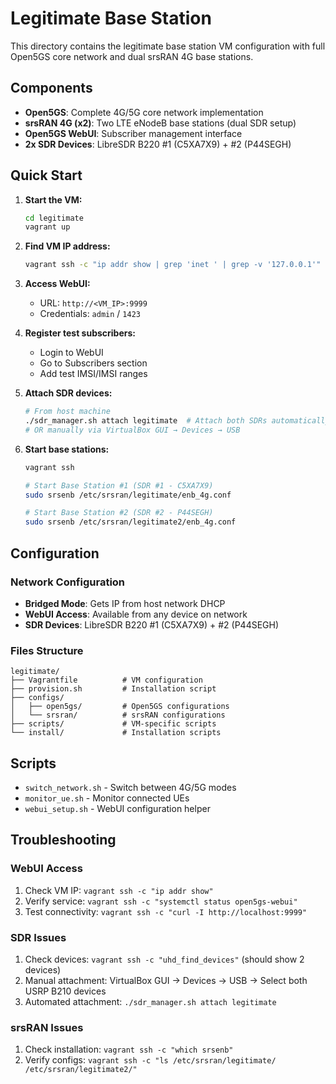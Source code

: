 # Legitimate Base Station

This directory contains the legitimate base station VM configuration with full Open5GS core network and dual srsRAN 4G base stations.

## Components

- **Open5GS**: Complete 4G/5G core network implementation
- **srsRAN 4G (x2)**: Two LTE eNodeB base stations (dual SDR setup)
- **Open5GS WebUI**: Subscriber management interface
- **2x SDR Devices**: LibreSDR B220 #1 (C5XA7X9) + #2 (P44SEGH)

## Quick Start

1. **Start the VM:**
   ```bash
   cd legitimate
   vagrant up
   ```

2. **Find VM IP address:**
   ```bash
   vagrant ssh -c "ip addr show | grep 'inet ' | grep -v '127.0.0.1'"
   ```

3. **Access WebUI:**
   - URL: `http://<VM_IP>:9999`
   - Credentials: `admin` / `1423`

4. **Register test subscribers:**
   - Login to WebUI
   - Go to Subscribers section
   - Add test IMSI/IMSI ranges

5. **Attach SDR devices:**
   ```bash
   # From host machine
   ./sdr_manager.sh attach legitimate  # Attach both SDRs automatically
   # OR manually via VirtualBox GUI → Devices → USB
   ```

6. **Start base stations:**
   ```bash
   vagrant ssh

   # Start Base Station #1 (SDR #1 - C5XA7X9)
   sudo srsenb /etc/srsran/legitimate/enb_4g.conf

   # Start Base Station #2 (SDR #2 - P44SEGH)
   sudo srsenb /etc/srsran/legitimate2/enb_4g.conf
   ```

## Configuration

### Network Configuration

- **Bridged Mode**: Gets IP from host network DHCP
- **WebUI Access**: Available from any device on network
- **SDR Devices**: LibreSDR B220 #1 (C5XA7X9) + #2 (P44SEGH)

### Files Structure

```
legitimate/
├── Vagrantfile          # VM configuration
├── provision.sh         # Installation script
├── configs/
│   ├── open5gs/         # Open5GS configurations
│   └── srsran/          # srsRAN configurations
├── scripts/             # VM-specific scripts
└── install/             # Installation scripts
```

## Scripts

- `switch_network.sh` - Switch between 4G/5G modes
- `monitor_ue.sh` - Monitor connected UEs
- `webui_setup.sh` - WebUI configuration helper

## Troubleshooting

### WebUI Access

1. Check VM IP: `vagrant ssh -c "ip addr show"`
2. Verify service: `vagrant ssh -c "systemctl status open5gs-webui"`
3. Test connectivity: `vagrant ssh -c "curl -I http://localhost:9999"`

### SDR Issues

1. Check devices: `vagrant ssh -c "uhd_find_devices"` (should show 2 devices)
2. Manual attachment: VirtualBox GUI → Devices → USB → Select both USRP B210 devices
3. Automated attachment: `./sdr_manager.sh attach legitimate`

### srsRAN Issues

1. Check installation: `vagrant ssh -c "which srsenb"`
2. Verify configs: `vagrant ssh -c "ls /etc/srsran/legitimate/ /etc/srsran/legitimate2/"`
